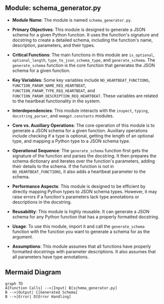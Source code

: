 ## Module: schema_generator.py
- **Module Name**: The module is named `schema_generator.py`.

- **Primary Objectives**: This module is designed to generate a JSON schema for a given Python function. It uses the function's signature and docstring to create a detailed schema, including the function's name, description, parameters, and their types.

- **Critical Functions**: The main functions in this module are `is_optional`, `optional_length`, `type_to_json_schema_type`, and `generate_schema`. The `generate_schema` function is the core function that generates the JSON schema for a given function.

- **Key Variables**: Some key variables include `NO_HEARTBEAT_FUNCTIONS`, `FUNCTION_PARAM_NAME_REQ_HEARTBEAT`, `FUNCTION_PARAM_TYPE_REQ_HEARTBEAT`, and `FUNCTION_PARAM_DESCRIPTION_REQ_HEARTBEAT`. These variables are related to the heartbeat functionality in the system.

- **Interdependencies**: This module interacts with the `inspect`, `typing`, `docstring_parser`, and `memgpt.constants` modules.

- **Core vs. Auxiliary Operations**: The core operation of this module is to generate a JSON schema for a given function. Auxiliary operations include checking if a type is optional, getting the length of an optional type, and mapping a Python type to a JSON schema type.

- **Operational Sequence**: The `generate_schema` function first gets the signature of the function and parses the docstring. It then prepares the schema dictionary and iterates over the function's parameters, adding their details to the schema. If the function is not in `NO_HEARTBEAT_FUNCTIONS`, it also adds a heartbeat parameter to the schema.

- **Performance Aspects**: This module is designed to be efficient by directly mapping Python types to JSON schema types. However, it may raise errors if a function's parameters lack type annotations or descriptions in the docstring.

- **Reusability**: This module is highly reusable. It can generate a JSON schema for any Python function that has a properly formatted docstring.

- **Usage**: To use this module, import it and call the `generate_schema` function with the function you want to generate a schema for as the argument.

- **Assumptions**: This module assumes that all functions have properly formatted docstrings with parameter descriptions. It also assumes that all parameters have type annotations.
## Mermaid Diagram
```mermaid
graph TD
A[Function Calls] -->|Input| B[schema_generator.py]
B -->|Output| C[Generated Schema]
B -->|Error| D[Error Handling]
```
